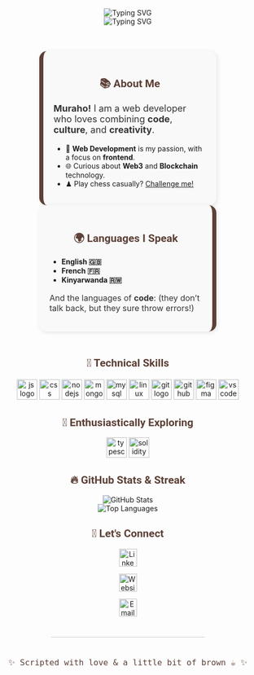 <!-- Intro: Moving Text -->
<div align="center">
  <img src="https://readme-typing-svg.demolab.com?font=Roboto+mono&size=40&duration=3000&color=5D4037&center=true&vCenter=true&width=435&lines=Hey..+It's+Lyse%F0%9F%91%8B;I'm+a+Web+Dev" alt="Typing SVG"/>
</div>
<div align="center">
  <img src="https://readme-typing-svg.demolab.com?font=Fira+Code&duration=2500&pause=800&color=5D4037&center=true&vCenter=true&width=435&lines=Let's+build+interesting+things!+%F0%9F%8C%9F" alt="Typing SVG" />
</div>

<!-- About Me Section -->
<div style="display: flex; justify-content: center; flex-wrap: wrap; margin: 50px 0;">
  <div style="width: 45%; min-width: 300px; background-color: #f9f9f9; padding: 20px; border-radius: 15px; box-shadow: 2px 2px 10px rgba(0, 0, 0, 0.1); border-left: 8px solid #5D4037;">
    <h2 align="center" style="color: #5D4037; font-family: 'Roboto', sans-serif;">📚 About Me</h2>
    <p style="text-align: left; font-size: 18px; color: #333;">
      <strong>Muraho!</strong> I am a web developer who loves combining <strong>code</strong>, <strong>culture</strong>, and <strong>creativity</strong>.
    </p>
    <ul>
      <li>🧠 <strong>Web Development</strong> is my passion, with a focus on <strong>frontend</strong>.</li>
      <li>🌐 Curious about <strong>Web3</strong> and <strong>Blockchain</strong> technology.</li>
      <li>♟ Play chess casually? <a href="https://www.chess.com/member/lyse-a" target="_blank">Challenge me!</a></li>
    </ul>
  </div>

  <div style="width: 45%; min-width: 300px; background-color: #f9f9f9; padding: 20px; border-radius: 15px; box-shadow: 2px 2px 10px rgba(0, 0, 0, 0.1); border-right: 8px solid #5D4037;">
    <h2 align="center" style="color: #5D4037; font-family: 'Roboto', sans-serif;">🌍 Languages I Speak</h2>
    <ul>
      <li><strong>English 🇬🇧</strong></li>
      <li><strong>French 🇫🇷</strong></li>
      <li><strong>Kinyarwanda 🇷🇼</strong></li>
    </ul>
    <p style="font-size: 16px; color: #333;">And the languages of <strong>code</strong>: (they don’t talk back, but they sure throw errors!)</p>
  </div>
</div>

<!-- Technical Skills -->
<h2 align="center" style="color: #5D4037; font-family: 'Roboto', sans-serif;">🧰 Technical Skills</h2>
<div align="center" style="margin-top: 20px;">
  <img src="https://cdn.jsdelivr.net/gh/devicons/devicon/icons/javascript/javascript-original.svg" height="40" alt="js logo"/>
  <img src="https://cdn.jsdelivr.net/gh/devicons/devicon/icons/css3/css3-original.svg" height="40" alt="css logo"/>
  <img src="https://cdn.jsdelivr.net/gh/devicons/devicon/icons/nodejs/nodejs-original.svg" height="40" alt="nodejs logo"/>
  <img src="https://cdn.jsdelivr.net/gh/devicons/devicon/icons/mongodb/mongodb-original.svg" height="40" alt="mongodb logo"/>
  <img src="https://cdn.jsdelivr.net/gh/devicons/devicon/icons/mysql/mysql-original.svg" height="40" alt="mysql logo"/>
  <img src="https://cdn.jsdelivr.net/gh/devicons/devicon/icons/linux/linux-original.svg" height="40" alt="linux logo"/>
  <img src="https://cdn.jsdelivr.net/gh/devicons/devicon/icons/git/git-original.svg" height="40" alt="git logo"/>
  <img src="https://cdn.jsdelivr.net/gh/devicons/devicon/icons/github/github-original.svg" height="40" alt="github logo"/>
  <img src="https://cdn.jsdelivr.net/gh/devicons/devicon/icons/figma/figma-original.svg" height="40" alt="figma logo"/>
  <img src="https://cdn.jsdelivr.net/gh/devicons/devicon/icons/vscode/vscode-original.svg" height="40" alt="vscode logo"/>
</div>

<!-- Exploring -->
<h2 align="center" style="color: #5D4037; font-family: 'Roboto', sans-serif;">🌱 Enthusiastically Exploring</h2>
<div align="center" style="margin-top: 10px;">
  <img src="https://cdn.jsdelivr.net/gh/devicons/devicon/icons/typescript/typescript-original.svg" height="40" alt="typescript logo"/>
  <img src="https://upload.wikimedia.org/wikipedia/commons/9/98/Solidity_logo.svg" height="40" alt="solidity logo"/>
</div>

<!-- GitHub Stats -->
<h2 align="center" style="color: #5D4037; font-family: 'Roboto', sans-serif;">🔥 GitHub Stats & Streak</h2>
<div align="center" style="margin-top: 10px;">
  <img src="https://github-readme-stats.vercel.app/api?username=A-L-A&show_icons=true&theme=radical&count_private=true&title_color=E3DBCC&text_color=E3DBCC&icon_color=E3DBCC" alt="GitHub Stats"/>
</div>
<div align="center">
  <img src="https://github-readme-stats.vercel.app/api/top-langs/?username=A-L-A&layout=compact&theme=radical&title_color=E3DBCC&text_color=E3DBCC" alt="Top Languages"/>
</div>


<!-- Let's Connect -->
<h2 align="center" style="color: #5D4037; font-family: 'Roboto', sans-serif;">💌 Let's Connect</h2>
<p align="center">
  <a href="https://www.linkedin.com/in/lyseaneze/" target="_blank" rel="noopener noreferrer">
    <img src="https://cdn.jsdelivr.net/gh/devicons/devicon/icons/linkedin/linkedin-original.svg" height="35" alt="LinkedIn"/>
  </a>
</p>
<p align="center">
  <a href="https://anezelyse.com/" target="_blank" rel="noopener noreferrer">
    <img src="https://img.icons8.com/ios-filled/40/5D4037/domain.png" height="35" alt="Website"/>
  </a>
</p>
<p align="center">
  <a href="mailto:lyseaaneze@gmail.com" target="_blank" rel="noopener noreferrer">
    <img src="https://img.icons8.com/ios-filled/40/5D4037/gmail-new.png" height="35" alt="Email"/>
  </a>
</p>

<!-- Footer -->
<hr style="border: none; height: 1px; background-color: #ccc; width: 60%; margin: 40px auto;" />
<p align="center" style="color: #5D4037; font-family: 'Roboto Mono', monospace; font-size: 16px;">
  ✨ Scripted with love & a little bit of brown ☕ ✨
</p>
